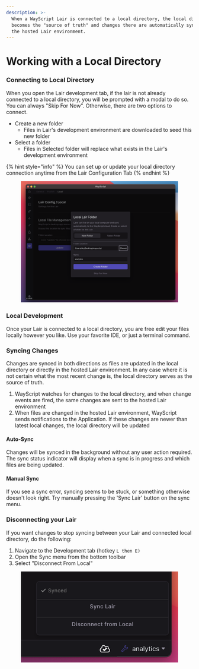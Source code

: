 ```yaml
---
description: >-
  When a WayScript Lair is connected to a local directory, the local directory
  becomes the "source of truth" and changes there are automatically synced to
  the hosted Lair environment.
---
```


# Working with a Local Directory

### Connecting to Local Directory

When you open the Lair development tab, if the lair is not already connected to a local directory, you will be prompted with a modal to do so. You can always "Skip For Now". Otherwise, there are two options to connect.

* Create a new folder
  * Files in Lair's development environment are downloaded to seed this new folder
* Select a folder
  * Files in Selected folder will replace what exists in the Lair's development environment

{% hint style="info" %}
You can set up or update your local directory connection anytime from the Lair Configuration Tab
{% endhint %}

<figure><img src="../../.gitbook/assets/local_setup.png" alt=""><figcaption></figcaption></figure>

### Local Development

Once your Lair is connected to a local directory, you are free edit your files locally however you like. Use your favorite IDE, or just a terminal command.

### Syncing Changes

Changes are synced in both directions as files are updated in the local directory or directly in the hosted Lair environment. In any case where it is not certain what the most recent change is, the local directory serves as the source of truth.

1. WayScript watches for changes to the local directory, and when change events are fired, the same changes are sent to the hosted Lair environment
2. When files are changed in the hosted Lair environment, WayScript sends notifications to the Application. If these changes are newer than latest local changes, the local directory will be updated

#### Auto-Sync

Changes will be synced in the background without any user action required. The sync status indicator will display when a sync is in progress and which files are being updated.&#x20;

#### Manual Sync

If you see a sync error, syncing seems to be stuck, or something otherwise doesn't look right. Try manually pressing the 'Sync Lair' button on the sync menu.

### Disconnecting your Lair

If you want changes to stop syncing between your Lair and connected local directory, do the following:

1. Navigate to the Development tab (hotkey `L then E)`
2. Open the Sync menu from the bottom toolbar
3. Select "Disconnect From Local"

<figure><img src="../../.gitbook/assets/sync_menu.png" alt=""><figcaption></figcaption></figure>
